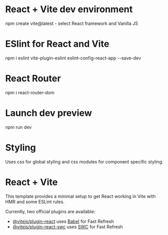 # React + Vite dev environment
npm create vite@latest - select React framework and Vanilla JS

# ESlint for React and Vite
npm i eslint vite-plugin-eslint eslint-config-react-app --save-dev

# React Router
npm i react-router-dom

# Launch dev preview
npm run dev

# Styling
Uses css for global styling and css modules for component specific styling.

# React + Vite

This template provides a minimal setup to get React working in Vite with HMR and some ESLint rules.

Currently, two official plugins are available:

- [@vitejs/plugin-react](https://github.com/vitejs/vite-plugin-react/blob/main/packages/plugin-react/README.md) uses [Babel](https://babeljs.io/) for Fast Refresh
- [@vitejs/plugin-react-swc](https://github.com/vitejs/vite-plugin-react-swc) uses [SWC](https://swc.rs/) for Fast Refresh
